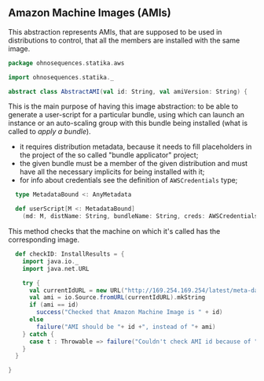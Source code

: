 ## Amazon Machine Images (AMIs)

This abstraction represents AMIs, that are supposed to be used in distributions
to control, that all the members are installed with the same image.


```scala
package ohnosequences.statika.aws

import ohnosequences.statika._

abstract class AbstractAMI(val id: String, val amiVersion: String) {
```

This is the main purpose of having this image abstraction: to be able to generate a 
user-script for a particular bundle, using which can launch an instance or an 
auto-scaling group with this bundle being installed (what is called to _apply a bundle_).
- it requires distribution metadata, because it needs to fill placeholders in the project of 
  the so called "bundle applicator" project;
- the given bundle must be a member of the given distribution and must have all the 
  necessary implicits for being installed with it;
- for info about credentials see the definition of `AWSCredentials` type;

```scala
  type MetadataBound <: AnyMetadata

  def userScript[M <: MetadataBound]
    (md: M, distName: String, bundleName: String, creds: AWSCredentials = RoleCredentials): String
```

This method checks that the machine on which it's called has the corresponding image.

```scala
  def checkID: InstallResults = {
    import java.io._
    import java.net.URL

    try {
      val currentIdURL = new URL("http://169.254.169.254/latest/meta-data/ami-id")
      val ami = io.Source.fromURL(currentIdURL).mkString
      if (ami == id)
        success("Checked that Amazon Machine Image is " + id)
      else
        failure("AMI should be "+ id +", instead of "+ ami)
    } catch {
      case t : Throwable => failure("Couldn't check AMI id because of "+t.toString)
    }
  }

}

```
